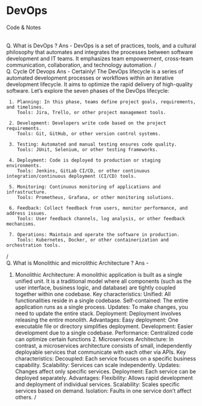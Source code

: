 # DevOps
Code &amp; Notes

\
Q. What is DevOps ?
Ans - DevOps is a set of practices, tools, and a cultural philosophy that automates and integrates the processes between software development and IT teams. It emphasizes team empowerment, cross-team communication, collaboration, and technology automation.
/
\
Q. Cycle Of Devops
Ans - Certainly! The DevOps lifecycle is a series of automated development processes or workflows within an iterative development lifecycle. It aims to optimize the rapid delivery of high-quality software. Let’s explore the seven phases of the DevOps lifecycle:
     
     1. Planning: In this phase, teams define project goals, requirements, and timelines.
        Tools: Jira, Trello, or other project management tools.
     
     2. Development: Developers write code based on the project requirements.
        Tools: Git, GitHub, or other version control systems.
    
     3. Testing: Automated and manual testing ensures code quality.
        Tools: JUnit, Selenium, or other testing frameworks.

     4. Deployment: Code is deployed to production or staging environments.
        Tools: Jenkins, GitLab CI/CD, or other continuous integration/continuous deployment (CI/CD) tools.

     5. Monitoring: Continuous monitoring of applications and infrastructure.
        Tools: Prometheus, Grafana, or other monitoring solutions.

     6. Feedback: Collect feedback from users, monitor performance, and address issues.
        Tools: User feedback channels, log analysis, or other feedback mechanisms.

     7. Operations: Maintain and operate the software in production.
        Tools: Kubernetes, Docker, or other containerization and orchestration tools.
/
\
Q. What is Monolithic and microlithic Architecture ?
Ans - 
  1. Monolithic Architecture:
A monolithic application is built as a single unified unit. It is a traditional model where all components (such as the user interface, business logic, and database) are tightly coupled together within one codebase.
Key characteristics:
                  Unified: All functionalities reside in a single codebase.
                  Self-contained: The entire application runs as a single process.
                  Updates: To make changes, you need to update the entire stack.
                  Deployment: Deployment involves releasing the entire monolith.
                  Advantages:
                             Easy deployment: One executable file or directory simplifies deployment.
                             Development: Easier development due to a single codebase.
                             Performance: Centralized code can optimize certain functions
    2. Microservices Architecture:
In contrast, a microservices architecture consists of small, independently deployable services that communicate with each other via APIs.
Key characteristics:
                    Decoupled: Each service focuses on a specific business capability.
                    Scalability: Services can scale independently.
                    Updates: Changes affect only specific services.
                    Deployment: Each service can be deployed separately.
                    Advantages:
                               Flexibility: Allows rapid development and deployment of individual services.
                               Scalability: Scales specific services based on demand.
                               Isolation: Faults in one service don’t affect others.
/
